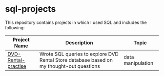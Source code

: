 # sql-projects
This repository contains projects in which I used SQL and includes the following:

Project Name  | Description   |  Topic
------------- | ------------- | ------------------
[DVD-Rental-practise](https://github.com/p1olem/sql-projects/blob/main/dvd-rental-practise.sql)  | Wrote SQL queries to explore DVD Rental Store database based on my thought-out questions  | data manipulation
